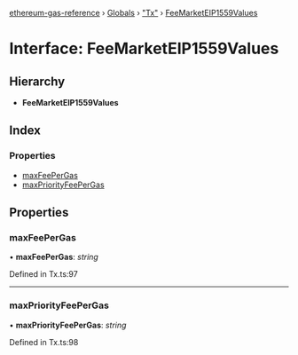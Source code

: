 [ethereum-gas-reference](../README.md) › [Globals](../globals.md) › ["Tx"](../modules/_tx_.md) › [FeeMarketEIP1559Values](_tx_.feemarketeip1559values.md)

# Interface: FeeMarketEIP1559Values

## Hierarchy

* **FeeMarketEIP1559Values**

## Index

### Properties

* [maxFeePerGas](_tx_.feemarketeip1559values.md#maxfeepergas)
* [maxPriorityFeePerGas](_tx_.feemarketeip1559values.md#maxpriorityfeepergas)

## Properties

###  maxFeePerGas

• **maxFeePerGas**: *string*

Defined in Tx.ts:97

___

###  maxPriorityFeePerGas

• **maxPriorityFeePerGas**: *string*

Defined in Tx.ts:98
